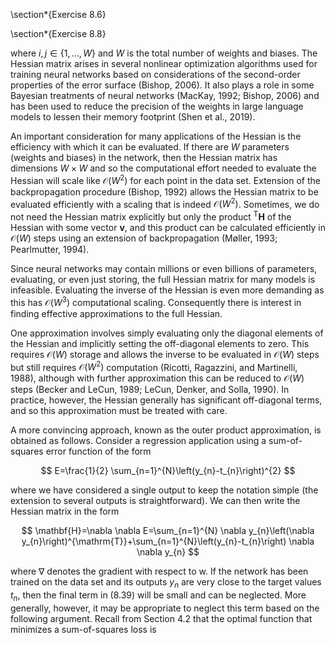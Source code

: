 \section*{Exercise 8.6}

\section*{Exercise 8.8}

where $i, j \in\{1, \ldots, W\}$ and $W$ is the total number of weights and biases. The Hessian matrix arises in several nonlinear optimization algorithms used for training neural networks based on considerations of the second-order properties of the error surface (Bishop, 2006). It also plays a role in some Bayesian treatments of neural networks (MacKay, 1992; Bishop, 2006) and has been used to reduce the precision of the weights in large language models to lessen their memory footprint (Shen et al., 2019).

An important consideration for many applications of the Hessian is the efficiency with which it can be evaluated. If there are $W$ parameters (weights and biases) in the network, then the Hessian matrix has dimensions $W \times W$ and so the computational effort needed to evaluate the Hessian will scale like $\mathcal{O}\left(W^{2}\right)$ for each point in the data set. Extension of the backpropagation procedure (Bishop, 1992) allows the Hessian matrix to be evaluated efficiently with a scaling that is indeed $\mathcal{O}\left(W^{2}\right)$. Sometimes, we do not need the Hessian matrix explicitly but only the product ${ }^{\mathrm{T}} \mathbf{H}$ of the Hessian with some vector $\mathbf{v}$, and this product can be calculated efficiently in $\mathcal{O}(W)$ steps using an extension of backpropagation (Møller, 1993; Pearlmutter, 1994).

Since neural networks may contain millions or even billions of parameters, evaluating, or even just storing, the full Hessian matrix for many models is infeasible. Evaluating the inverse of the Hessian is even more demanding as this has $\mathcal{O}\left(W^{3}\right)$ computational scaling. Consequently there is interest in finding effective approximations to the full Hessian.

One approximation involves simply evaluating only the diagonal elements of the Hessian and implicitly setting the off-diagonal elements to zero. This requires $\mathcal{O}(W)$ storage and allows the inverse to be evaluated in $\mathcal{O}(W)$ steps but still requires $\mathcal{O}\left(W^{2}\right)$ computation (Ricotti, Ragazzini, and Martinelli, 1988), although with further approximation this can be reduced to $\mathcal{O}(W)$ steps (Becker and LeCun, 1989; LeCun, Denker, and Solla, 1990). In practice, however, the Hessian generally has significant off-diagonal terms, and so this approximation must be treated with care.

A more convincing approach, known as the outer product approximation, is obtained as follows. Consider a regression application using a sum-of-squares error function of the form

$$
E=\frac{1}{2} \sum_{n=1}^{N}\left(y_{n}-t_{n}\right)^{2}
$$

where we have considered a single output to keep the notation simple (the extension to several outputs is straightforward). We can then write the Hessian matrix in the form

$$
\mathbf{H}=\nabla \nabla E=\sum_{n=1}^{N} \nabla y_{n}\left(\nabla y_{n}\right)^{\mathrm{T}}+\sum_{n=1}^{N}\left(y_{n}-t_{n}\right) \nabla \nabla y_{n}
$$

where $\nabla$ denotes the gradient with respect to w. If the network has been trained on the data set and its outputs $y_{n}$ are very close to the target values $t_{n}$, then the final term in (8.39) will be small and can be neglected. More generally, however, it may be appropriate to neglect this term based on the following argument. Recall from Section 4.2 that the optimal function that minimizes a sum-of-squares loss is